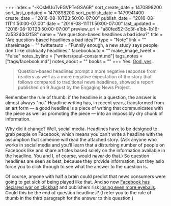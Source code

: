 +++
index = "-KOsMUuTvEGVPTeGSA6R"
sort_create_date = 1470898200
sort_last_updated = 1470898200
sort_publish_date = 1470941400
create_date = "2016-08-10T23:50:00-07:00"
publish_date = "2016-08-11T11:50:00-07:00"
date = "2016-08-11T11:50:00-07:00"
last_updated = "2016-08-10T23:50:00-07:00"
preview_url = "a80fed52-3c3f-e1bb-1b16-2a53240d2f58"
name = "Are question-based headlines a bad idea?"
title = "Are question-based headlines a bad idea?"
type = "Note"
link = ""
shareimage = ""
twitterauto = "Funnily enough, a new study says people don't like clickbaity headlines."
facebookauto = ""
make_image_tweet = "False"
notes_byline = ["writers/paul-constant.md"]
tags_notes = ["tags/facebook.md"]
notes_about = ""
books = ""
+++
Yes. [God, yes](https://www.journalism.co.uk/news/readers-perceive-question-based-headlines-more-negatively-study-shows/s2/a663096/).

<blockquote>Question-based headlines prompt a more negative response from readers as well as a more negative expectation of the story that follows compared to traditional news headlines, showed a report published on 9 August by the Engaging News Project.</blockquote>

Remember the rule of thumb: if the headline is a question, the answer is almost always "no." Headline writing has, in recent years, transformed from an art form — a good headline is a piece of writing that communicates with the piece as well as promoting the piece — into an impossibly dry chunk of information. 

Why did it change? Well, social media. Headlines have to be designed to grab people on Facebook, which means you can't write a headline with the assumption that someone will read the attached story. (Ask anyone who works in social media and you'll learn that a disturbing number of people on Facebook like and share articles based solely on the information available in the headline. You and I, of course, would *never* do that.) So question headlines are seen as best, because they provide information, but they aslo force you to click through to see what the answer to the question is.

Of course, anyone with half a brain could predict that news consumers were going to get sick of being played like that. And so now [Facebook has declared war on clickbait](http://www.nytimes.com/2016/08/05/technology/facebook-moves-to-push-clickbait-lower-in-the-news-feed.html?_r=0) and publishers risk [losing even more eyeballs](http://www.politico.com/media/story/2016/07/facing-the-new-facebook-reality-the-numbers-behind-the-fright-004662). Could this be the end of question headlines? (I refer you to the rule of thumb in the third paragraph for the answer to this question.)